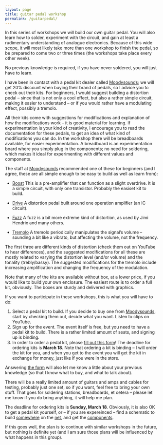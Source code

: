 ```yaml
---
layout: page
title: guitar pedal workshop
permalink: /guitarpedal/
---
```



In this series of workshops we will build our own guitar pedal. You will also learn how to solder, experiment with the circuit, and gain at least a rudimentary understanding of analogue electronics. Because of this wide scope, it will most likely take more than one workshop to finish the pedal, so be prepared to come two or three times (the workshops take place every other week). 

No previous knowledge is required, if you have never soldered, you will just have to learn. 

I have been in contact with a pedal kit dealer called [Moodysounds](https://moodysounds.com); we will get 20% discount when buying their brand of pedals, so I advice you to check out their kits. 
For beginners, I would suggest building a distortion pedal – since that is not only a cool effect, but also a rather simple circuit, making it easier to understand – or if you would rather have a modulating effect, possibly a tremolo. 

All their kits come with suggestions for modifications and explanation of how the modifications work – it is good material for learning. If experimentation is your kind of creativity, I encourage you to read the documentation for these pedals, to get an idea of what kind of modifications you can do. In the workshop there will be breadboards available, for easier experimentation. A breadboard is an experimentation board where you simply plug in the components; no need for soldering, which makes it ideal for experimenting with different values and components.

The staff at [Moodysounds](https://moodysounds.com)  recommended one of these for beginners (and I agree, these are all simple enough to be easy to build as well as learn from): 

* [Boost](https://moodysounds.com/produkt/moody-boost-kit/)
This is a pre-amplifier that can function as a slight overdrive. It is a simple circuit, with only one transistor. Probably the easiset kit to build.

* [Drive](https://moodysounds.com/produkt/moody-drive-kit/)
A distortion pedal built around one operation amplifier (an IC circuit). 

* [Fuzz](https://moodysounds.com/produkt/moody-fuzz-kit/)
A fuzz is a bit more extreme kind of distortion, as used by Jimi Hendrix and many others. 

* [Tremolo](https://moodysounds.com/produkt/moody-tremolo-kit/)
A tremolo periodically manipulates the signal’s volume – sounding a bit like a vibrato, but affecting the volume, not the frequency. 

The first three are different kinds of distortion (check them out on YouTube to hear differences), and the suggested modifications for all these are mostly related to varying the distortion level (and/or volume) and the tonality (trebly/bassy). 
The suggested modifications for the tremolo include increasing amplification and changing the frequency of the modulation. 


Note that many of the kits are available without box, at a lower price, if you would like to build your own enclosure. The easiest route is to order a full kit, obviously. The boxes are sturdy and delivered with graphics. 

If you want to participate in these workshops, this is what you will have to do: 
1. Select a pedal kit to build. If you decide to buy one from [Moodysounds](https://moodysounds.com), start by checking them out, decide what you want. Listen to clips on YouTube. 
2. Sign up for the event. The event itself is free, but you need to have a pedal kit to build. There is a rather limited amount of seats, and signing up is binding.
3. In order to order a pedal kit, please [fill out this form](https://goo.gl/forms/xLp5W4ZByfZLMssz1)! The deadline for ordering kits is **March 18**. Note that ordering a kit is binding – I will order the kit for you, and when you get to the event you will get the kit in exchange for money, just like if you were in the store.

Answering [the form](https://goo.gl/forms/xLp5W4ZByfZLMssz1) will also let me know a little about your previous knowledge (so that I know what to buy, and what to talk about).

There will be a really limited amount of guitars and amps and cables for testing, probably just one set, so if you want, feel free to bring your own stuff. That goes for soldering stations, breadboards, et cetera – please let me know if you do bring anything, it will help me plan.


The deadline for ordering kits is **Sunday, March 18**. 
Obviously, it is also OK to get a pedal kit yourself, or – if you are expereinced – find a schematic to build [somewhere](http://tagboardeffects.blogspot.se/2017/01/wren-and-cuff-phat-phuk-b.html) on the [net](http://www.generalguitargadgets.com/how-to-build-it/technical-help/schematics/), and get the [components](https://www.electrokit.com). 

If this goes well, the plan is to continue with similar workshops in the future, but nothing is definite yet (and I am sure those plans will be influenced by what happens in this group). 


